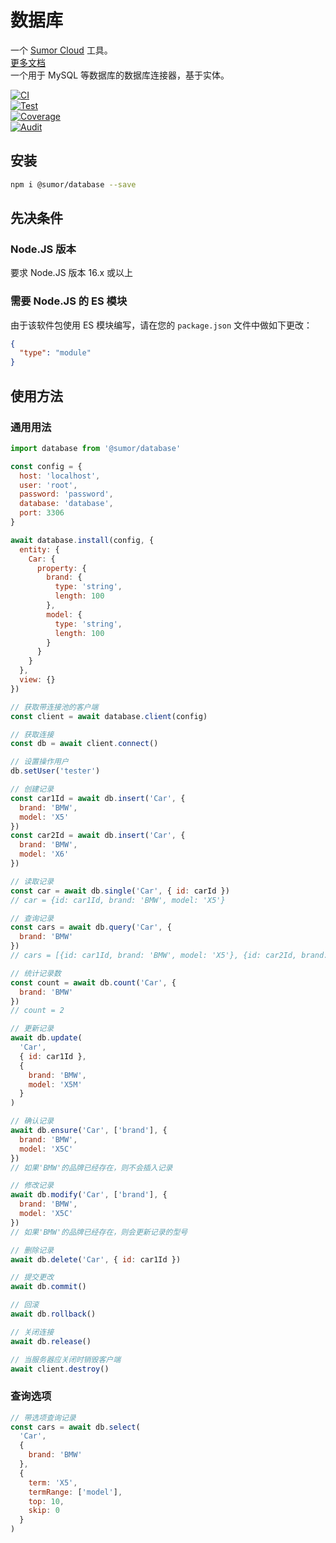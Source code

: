 # 数据库

一个 [Sumor Cloud](https://sumor.cloud) 工具。  
[更多文档](https://sumor.cloud/database)  
一个用于 MySQL 等数据库的数据库连接器，基于实体。

[![CI](https://github.com/sumor-cloud/database/actions/workflows/ci.yml/badge.svg)](https://github.com/sumor-cloud/database/actions/workflows/ci.yml)  
[![Test](https://github.com/sumor-cloud/database/actions/workflows/ut.yml/badge.svg)](https://github.com/sumor-cloud/database/actions/workflows/ut.yml)  
[![Coverage](https://github.com/sumor-cloud/database/actions/workflows/coverage.yml/badge.svg)](https://github.com/sumor-cloud/database/actions/workflows/coverage.yml)  
[![Audit](https://github.com/sumor-cloud/database/actions/workflows/audit.yml/badge.svg)](https://github.com/sumor-cloud/database/actions/workflows/audit.yml)

## 安装

```bash
npm i @sumor/database --save
```

## 先决条件

### Node.JS 版本

要求 Node.JS 版本 16.x 或以上

### 需要 Node.JS 的 ES 模块

由于该软件包使用 ES 模块编写，请在您的 `package.json` 文件中做如下更改：

```json
{
  "type": "module"
}
```

## 使用方法

### 通用用法

```js
import database from '@sumor/database'

const config = {
  host: 'localhost',
  user: 'root',
  password: 'password',
  database: 'database',
  port: 3306
}

await database.install(config, {
  entity: {
    Car: {
      property: {
        brand: {
          type: 'string',
          length: 100
        },
        model: {
          type: 'string',
          length: 100
        }
      }
    }
  },
  view: {}
})

// 获取带连接池的客户端
const client = await database.client(config)

// 获取连接
const db = await client.connect()

// 设置操作用户
db.setUser('tester')

// 创建记录
const car1Id = await db.insert('Car', {
  brand: 'BMW',
  model: 'X5'
})
const car2Id = await db.insert('Car', {
  brand: 'BMW',
  model: 'X6'
})

// 读取记录
const car = await db.single('Car', { id: carId })
// car = {id: car1Id, brand: 'BMW', model: 'X5'}

// 查询记录
const cars = await db.query('Car', {
  brand: 'BMW'
})
// cars = [{id: car1Id, brand: 'BMW', model: 'X5'}, {id: car2Id, brand: 'BMW', model: 'X6'}]

// 统计记录数
const count = await db.count('Car', {
  brand: 'BMW'
})
// count = 2

// 更新记录
await db.update(
  'Car',
  { id: car1Id },
  {
    brand: 'BMW',
    model: 'X5M'
  }
)

// 确认记录
await db.ensure('Car', ['brand'], {
  brand: 'BMW',
  model: 'X5C'
})
// 如果'BMW'的品牌已经存在，则不会插入记录

// 修改记录
await db.modify('Car', ['brand'], {
  brand: 'BMW',
  model: 'X5C'
})
// 如果'BMW'的品牌已经存在，则会更新记录的型号

// 删除记录
await db.delete('Car', { id: car1Id })

// 提交更改
await db.commit()

// 回滚
await db.rollback()

// 关闭连接
await db.release()

// 当服务器应关闭时销毁客户端
await client.destroy()
```

### 查询选项

```js
// 带选项查询记录
const cars = await db.select(
  'Car',
  {
    brand: 'BMW'
  },
  {
    term: 'X5',
    termRange: ['model'],
    top: 10,
    skip: 0
  }
)
```
